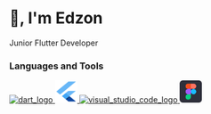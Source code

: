 # 👋, I'm Edzon
Junior Flutter Developer

### Languages and Tools
<p align="left"> 
  <a href="https://dart.dev/" target="_blank"> 
    <img src="https://upload.vectorlogo.zone/logos/dartlang/images/cfc080e6-c070-4101-a9b6-338265bfe70a.svg" alt="dart_logo" width="40" height="40"/> 
  </a> 
  <a href="https://flutter.dev/" target="_blank"> 
    <img src="https://raw.githubusercontent.com/dnfield/flutter_svg/7d374d7107561cbd906d7c0ca26fef02cc01e7c8/example/assets/flutter_logo.svg?sanitize=true.svg" alt="flutter_logo" width="40" height="40"/>
  </a> 
  <a href="https://code.visualstudio.com/" target="_blank"> 
    <img src="https://upload.wikimedia.org/wikipedia/commons/9/9a/Visual_Studio_Code_1.35_icon.svg" alt="visual_studio_code_logo" width="40" height="40"/>
  </a> 
  <a href="https://www.figma.com/" target="_blank"> <img src="/figma_ic.svg" alt="figma" width="40" height="40"/> 
  </a> 
</p>
